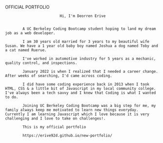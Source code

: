 OFFICIAL PORTFOLIO


                             Hi, I'm Deorren Erive


            A UC Berkeley Coding Bootcamp student hoping to land my dream job as a web developer. 

            I am 30 years old married for 3 years to my beautiful wife Susan. We have a 1 year old baby boy named Joshua a dog named Toby and a cat named Ruerue.

            I've worked in automotive industry for 5 years as a mechanic, quality control, and inspections. 

            January 2022 is when I realized that I needed a career change. After weeks of searching, I'd came across coding.

            I did have some coding experience back in 2013 when I took HTML, CSS & a little bit of Javascript in my local community college. I've always been a tech savvy and I knew that Coding is what I wanted to do.

            Joining UC Berkeley Coding Bootcamp was a big step for me, my family always keep me motivated to learn new things everyday. Currently I am learning Javascript which I love because it is very challenging and I love to take on challenges!. 

            This is my official portfolio

            https://erive92d.github.io/new-portfolio/

